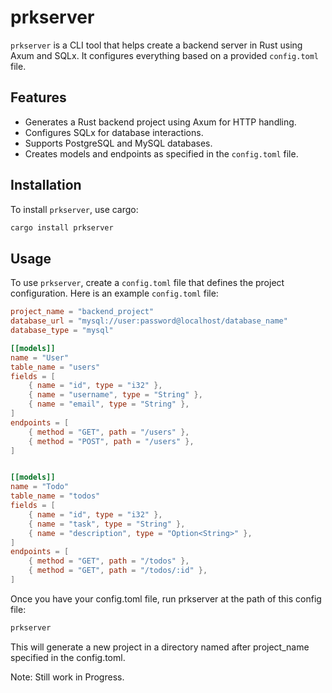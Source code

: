 # prkserver

`prkserver` is a CLI tool that helps create a backend server in Rust using Axum and SQLx. It configures everything based on a provided `config.toml` file.

## Features

- Generates a Rust backend project using Axum for HTTP handling.
- Configures SQLx for database interactions.
- Supports PostgreSQL and MySQL databases.
- Creates models and endpoints as specified in the `config.toml` file.

## Installation

To install `prkserver`, use cargo:

```sh
cargo install prkserver
```

## Usage

To use `prkserver`, create a `config.toml` file that defines the project configuration. Here is an example `config.toml` file:

```toml
project_name = "backend_project"
database_url = "mysql://user:password@localhost/database_name"
database_type = "mysql"

[[models]]
name = "User"
table_name = "users"
fields = [
    { name = "id", type = "i32" },
    { name = "username", type = "String" },
    { name = "email", type = "String" },
]
endpoints = [
    { method = "GET", path = "/users" },
    { method = "POST", path = "/users" },
]


[[models]]
name = "Todo"
table_name = "todos"
fields = [
    { name = "id", type = "i32" },
    { name = "task", type = "String" },
    { name = "description", type = "Option<String>" },
]
endpoints = [
    { method = "GET", path = "/todos" },
    { method = "GET", path = "/todos/:id" },
]
```

Once you have your config.toml file, run prkserver at the path of this config file:
```sh
prkserver
```

This will generate a new project in a directory named after project_name specified in the config.toml.

Note: Still work in Progress. 
